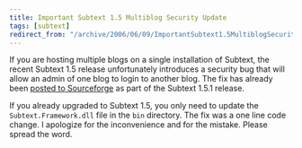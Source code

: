 ```yaml
---
title: Important Subtext 1.5 Multiblog Security Update
tags: [subtext]
redirect_from: "/archive/2006/06/09/ImportantSubtext1.5MultiblogSecurityUpdate.aspx/"
---
```


If you are hosting multiple blogs on a single installation of Subtext,
the recent Subtext 1.5 release unfortunately introduces a security bug
that will allow an admin of one blog to login to another blog. The fix
has already been [posted to
Sourceforge](http://sourceforge.net/project/showfiles.php?group_id=137896 "Subtext 1.5.1")
as part of the Subtext 1.5.1 release.

If you already upgraded to Subtext 1.5, you only need to update the
`Subtext.Framework.dll` file in the `bin` directory. The fix was a one
line code change. I apologize for the inconvenience and for the mistake.
Please spread the word.

